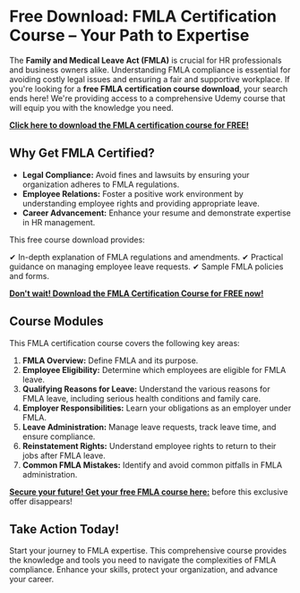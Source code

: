 # Free Download: FMLA Certification Course – Your Path to Expertise

The **Family and Medical Leave Act (FMLA)** is crucial for HR professionals and business owners alike. Understanding FMLA compliance is essential for avoiding costly legal issues and ensuring a fair and supportive workplace. If you're looking for a **free FMLA certification course download**, your search ends here! We're providing access to a comprehensive Udemy course that will equip you with the knowledge you need.

[**Click here to download the FMLA certification course for FREE!**](https://udemywork.com/fmla-certification-course)

## Why Get FMLA Certified?

*   **Legal Compliance:** Avoid fines and lawsuits by ensuring your organization adheres to FMLA regulations.
*   **Employee Relations:** Foster a positive work environment by understanding employee rights and providing appropriate leave.
*   **Career Advancement:** Enhance your resume and demonstrate expertise in HR management.

This free course download provides:

✔ In-depth explanation of FMLA regulations and amendments.
✔ Practical guidance on managing employee leave requests.
✔ Sample FMLA policies and forms.

[**Don't wait! Download the FMLA Certification Course for FREE now!**](https://udemywork.com/fmla-certification-course)

## Course Modules

This FMLA certification course covers the following key areas:

1.  **FMLA Overview:** Define FMLA and its purpose.
2.  **Employee Eligibility:** Determine which employees are eligible for FMLA leave.
3.  **Qualifying Reasons for Leave:** Understand the various reasons for FMLA leave, including serious health conditions and family care.
4.  **Employer Responsibilities:** Learn your obligations as an employer under FMLA.
5.  **Leave Administration:** Manage leave requests, track leave time, and ensure compliance.
6.  **Reinstatement Rights:** Understand employee rights to return to their jobs after FMLA leave.
7.  **Common FMLA Mistakes:** Identify and avoid common pitfalls in FMLA administration.

[**Secure your future! Get your free FMLA course here:**](https://udemywork.com/fmla-certification-course) before this exclusive offer disappears!

## Take Action Today!

Start your journey to FMLA expertise. This comprehensive course provides the knowledge and tools you need to navigate the complexities of FMLA compliance. Enhance your skills, protect your organization, and advance your career.
